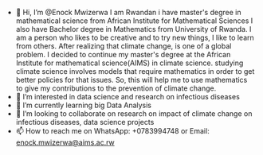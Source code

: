 - 👋 Hi, I’m @Enock Mwizerwa I am Rwandan i have master's degree in mathematical science from African Institute for Mathematical Sciences I also have Bachelor degree in Mathematics from University of Rwanda.
I am  a person who likes to be creative and to try new things, I like to learn from others.
After realizing that climate change,  is one of a global problem.
I decided to continue my master's degree at the African Institute for mathematical science(AIMS) in climate science. studying climate science involves models that require mathematics in order to get better policies for that issues. So, this will help me to use mathematics to give my contributions to the prevention of climate change.
- 👀 I’m interested in data science and research on infectious diseases
- 🌱 I’m currently learning big Data Analysis
- 💞️ I’m looking to collaborate on research on impact of climate change on infectious diseases, data science projects
- 📫 How to reach me on WhatsApp: +0783994748 or Email: enock.mwizerwa@aims.ac.rw

<!---
enockmwizerwa123/enockmwizerwa123 is a ✨ special ✨ repository because its `README.md` (this file) appears on your GitHub profile.
You can click the Preview link to take a look at your changes.
--->
